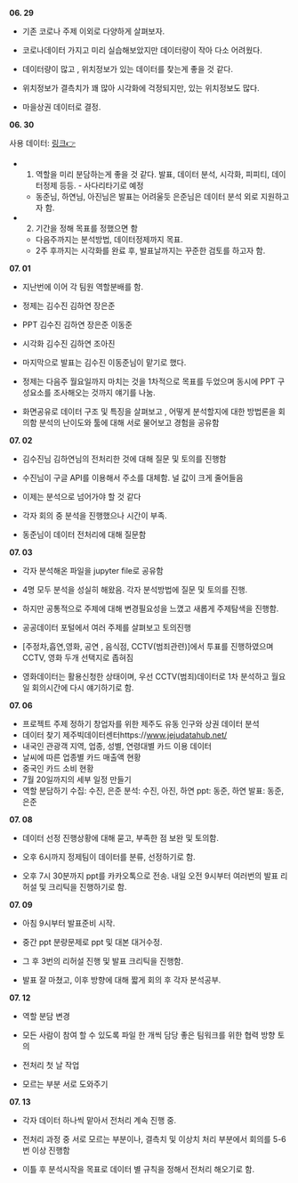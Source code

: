 **06. 29**


- 기존 코로나 주제 이외로 다양하게 살펴보자.

- 코로나데이터 가지고 미리 실습해보았지만 데이터량이 작아 다소 어려웠다.

- 데이터량이 많고 , 위치정보가 있는 데이터를 찾는게 좋을 것 같다.

- 위치정보가 결측치가 꽤 많아 시각화에 걱정되지만, 있는 위치정보도 많다.

- 마을상권 데이터로 결정.



**06. 30**

사용 데이터: [링크👉](http://data.seoul.go.kr/dataList/OA-15572/S/1/datasetView.do)

- 1. 역할을 미리 분담하는게 좋을 것 같다. 
발표, 데이터 분석, 시각화, 피피티, 데이터정제 등등. - 사다리타기로 예정

  - 동준님, 하연님, 아진님은 발표는 어려울듯
은준님은 데이터 분석 외로 지원하고자 함.

- 2. 기간을 정해 목표를 정했으면 함 

  - 다음주까지는 분석방법, 데이터정제까지 목표.
  - 2주 후까지는 시각화를 완료 후, 발표날까지는 꾸준한 검토를 하고자 함.

**07. 01**

- 지난번에 이어 각 팀원 역할분배를 함.

- 정제는 김수진 김하연 장은준  
- PPT   김수진 김하연 장은준 이동준  
- 시각화 김수진 김하연 조아진  
- 마지막으로 발표는 김수진 이동준님이 맡기로 했다.

- 정제는 다음주 월요일까지 마치는 것을 1차적으로 목표를 두었으며 동시에 PPT 구성요소를 조사해오는 것까지 얘기를 나눔.

- 화면공유로 데이터 구조 및 특징을 살펴보고 , 어떻게 분석할지에 대한 방법론을 회의함
분석의 난이도와 툴에 대해 서로 물어보고 경험을 공유함


**07. 02**

- 김수진님 김하연님의 전처리한 것에 대해 질문 및 토의를 진행함

- 수진님이 구글 API를 이용해서 주소를 대체함. 널 값이 크게 줄어들음

- 이제는 분석으로 넘어가야 할 것 같다

- 각자 회의 중 분석을 진행했으나 시간이 부족.

- 동준님이 데이터 전처리에 대해 질문함




**07. 03**

- 각자 분석해온 파일을 jupyter file로 공유함

- 4명 모두 분석을 성실히 해왔음. 각자 분석방법에 질문 및 토의를 진행.

- 하지만 공통적으로 주제에 대해 변경필요성을 느꼈고 새롭게 주제탐색을 
진행함.

- 공공데이터 포털에서 여러 주제를 살펴보고 토의진행

- [주정차,흡연,영화, 공연 , 음식점, CCTV(범죄관련)]에서 투표를 진행하였으며 CCTV, 영화 두개 선택지로 좁혀짐

- 영화데이터는 활용신청한 상태이며, 우선 CCTV(범죄)데이터로 1차 분석하고 월요일 회의시간에 다시 얘기하기로 함.


**07. 06**

- 프로젝트 주제 정하기
창업자를 위한 제주도 유동 인구와 상권 데이터 분석
- 데이터 찾기
제주빅데이터센터https://www.jejudatahub.net/
- 내국인 관광객 지역, 업종, 성별, 연령대별 카드 이용 데이터
- 날씨에 따른 업종별 카드 매출액 현황
- 중국인 카드 소비 현황
- 7월 20일까지의 세부 일정 만들기
- 역할 분담하기
수집: 수진, 은준
분석: 수진, 아진, 하연
ppt: 동준, 하연
발표: 동준, 은준

**07. 08**

- 데이터 선정 진행상황에 대해 묻고, 부족한 점 보완 및 토의함.

- 오후 6시까지 정제팀이 데이터를 분류, 선정하기로 함.

- 오후 7시 30분까지 ppt를 카카오톡으로 전송.
내일 오전 9시부터 여러번의 발표 리허설 및 크리틱을 진행하기로 함.

**07. 09**

- 아침 9시부터 발표준비 시작.

- 중간 ppt 분량문제로 ppt 및 대본 대거수정.

- 그 후 3번의 리허설 진행 및 발표 크리틱을 진행함.

- 발표 잘 마쳤고, 이후 방향에 대해 짧게 회의 후 각자 분석공부.

**07. 12**

- 역할 분담 변경

- 모든 사람이 참여 할 수 있도록 파일 한 개씩 담당
좋은 팀워크를 위한 협력 방향 토의

- 전처리 첫 날 작업

- 모르는 부분 서로 도와주기

**07. 13**

- 각자 데이터 하나씩 맡아서 전처리 계속 진행 중. 

- 전처리 과정 중 서로 모르는 부분이나, 결측치 및 이상치 처리 부분에서 회의를 5-6번 이상 진행함

- 이틀 후 분석시작을 목표로 데이터 별 규칙을 정해서 전처리 해오기로 함.
